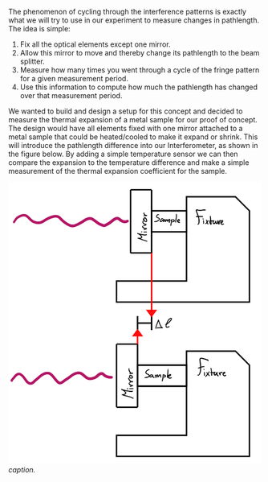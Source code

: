 The phenomenon of cycling through the interference patterns is exactly what we will try to use in our experiment to measure changes in pathlength.\
The idea is simple:
1.	Fix all the optical elements except one mirror.
2.	Allow this mirror to move and thereby change its pathlength to the beam splitter.
3.	Measure how many times you went through a cycle of the fringe pattern for a given measurement period.
4.	Use this information to compute how much the pathlength has changed over that measurement period.

We wanted to build and design a setup for this concept and decided to measure the thermal expansion of a metal sample for our proof of concept. The design would have all elements fixed with one mirror attached to a metal sample that could be heated/cooled to make it expand or shrink. This will introduce the pathlength difference into our Interferometer, as shown in the figure below. By adding a simple temperature sensor we can then compare the expansion to the temperature difference and make a simple measurement of the thermal expansion coefficient for the sample.

![Alt text](../images/Sample_Mirror.png)
*caption.*
